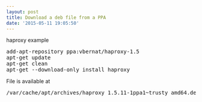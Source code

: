 ```yaml
---
layout: post
title: Download a deb file from a PPA
date: '2015-05-11 19:05:50'
---
```


haproxy example  
<pre>add-apt-repository ppa:vbernat/haproxy-1.5  
apt-get update  
apt-get clean  
apt-get --download-only install haproxy</pre>  
File is available at  
<pre>/var/cache/apt/archives/haproxy_1.5.11-1ppa1~trusty_amd64.deb</pre>